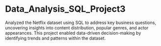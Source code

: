 # Data_Analysis_SQL_Project3
 Analyzed the Netflix dataset using SQL to address key business questions, uncovering insights into content distribution, popular genres, and actor appearances. This project enabled data-driven decision-making by identifying trends and patterns within the dataset.

